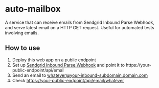 # auto-mailbox
A service that can receive emails from Sendgrid Inbound Parse Webhook, and serve latest email on a HTTP GET request. Useful for automated tests involving emails.

## How to use

1. Deploy this web app on a public endpoint
2. Set up [Sendgrid Inbound Parse Webhook](https://docs.sendgrid.com/for-developers/parsing-email/setting-up-the-inbound-parse-webhook) and point it to https://your-public-endpoint/api/email
3. Send an email to <whatever@your-inbound-subdomain.domain.com>
4. Check <https://your-public-endpoint/api/email/whatever>